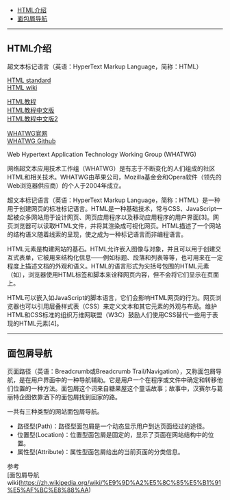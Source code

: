 - [HTML介绍](#HTML介绍)
- [面包屑导航](#面包屑导航)
---------------------------------------------------------------------------------------------------------------------

## HTML介绍

超文本标记语言（英语：HyperText Markup Language，简称：HTML）

[HTML standard](https://html.spec.whatwg.org/multipage/)  
[HTML wiki](https://zh.wikipedia.org/wiki/HTML)  

[HTML教程](https://www.w3schools.com/html/)  
[HTML教程中文版](http://https://www.w3school.com.cn/h.asp)  
[HTML教程中文版2](http://www.w3s.com.cn/nav/h/)  

[WHATWG官网](https://whatwg.org/)  
[WHATWG Github](https://github.com/whatwg)  

Web Hypertext Application Technology Working Group (WHATWG) 

网络超文本应用技术工作组（WHATWG）是有志于不断变化的人们组成的社区HTML和相关技术。WHATWG由苹果公司，Mozilla基金会和Opera软件（领先的Web浏览器供应商）的个人于2004年成立。


超文本标记语言（英语：HyperText Markup Language，简称：HTML）是一种用于创建网页的标准标记语言。HTML是一种基础技术，常与CSS、JavaScript一起被众多网站用于设计网页、网页应用程序以及移动应用程序的用户界面[3]。网页浏览器可以读取HTML文件，并将其渲染成可视化网页。HTML描述了一个网站的结构语义随着线索的呈现，使之成为一种标记语言而非编程语言。

HTML元素是构建网站的基石。HTML允许嵌入图像与对象，并且可以用于创建交互式表单，它被用来结构化信息——例如标题、段落和列表等等，也可用来在一定程度上描述文档的外观和语义。HTML的语言形式为尖括号包围的HTML元素（如<html>），浏览器使用HTML标签和脚本来诠释网页内容，但不会将它们显示在页面上。

HTML可以嵌入如JavaScript的脚本语言，它们会影响HTML网页的行为。网页浏览器也可以引用层叠样式表（CSS）来定义文本和其它元素的外观与布局。维护HTML和CSS标准的组织万维网联盟（W3C）鼓励人们使用CSS替代一些用于表现的HTML元素[4]。




---------------------------------------------------------------------------------------------------------------------

## 面包屑导航

页面路径（英语：Breadcrumb或Breadcrumb Trail/Navigation），又称面包屑导航，是在用户界面中的一种导航辅助。它是用户一个在程序或文件中确定和转移他们位置的一种方法。面包屑这个词来自糖果屋这个童话故事；故事中，汉赛尔与葛丽特企图依靠洒下的面包屑找到回家的路。


一共有三种类型的网站面包屑导航。
- 路径型(Path)：路径型面包屑是一个动态显示用户到达页面经过的途径。
- 位置型(Location)：位置型面包屑是固定的，显示了页面在网站结构中的位置。
- 属性型(Attribute)：属性型面包屑给出的当前页面的分类信息。


参考  
[面包屑导航wiki(https://zh.wikipedia.org/wiki/%E9%9D%A2%E5%8C%85%E5%B1%91%E5%AF%BC%E8%88%AA)




